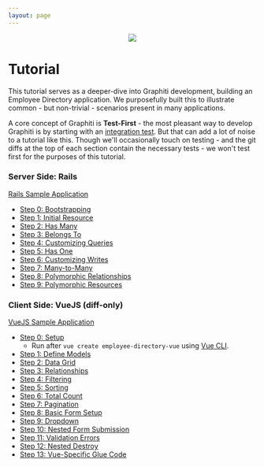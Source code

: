```yaml
---
layout: page
---
```



<p align="center">
  <img src="https://user-images.githubusercontent.com/55264/45711831-c87dbd80-bb58-11e8-9c67-84ba9427d60a.gif">
</p>

Tutorial
==========

This tutorial serves as a deeper-dive into Graphiti development,
building an Employee Directory application. We purposefully built this
to illustrate common - but non-trivial - scenarios present in many
applications.

A core concept of Graphiti is **Test-First** - the most pleasant way to
develop Graphiti is by starting with an [integration test]({{site.github.url}}/guides/concepts/testing). But that can add a lot of noise to a tutorial like this. Though we'll occasionally touch on testing - and the git diffs at the top of each section contain the necessary tests - we won't test first for the purposes of this tutorial.

<div class="clearfix">
<div markdown="1" class="tutorial col-md-6">

### Server Side: Rails

[Rails Sample Application](https://github.com/graphiti-api/employee_directory)

* [Step 0: Bootstrapping]({{site.github.url}}/tutorial/step_0)
* [Step 1: Initial Resource]({{site.github.url}}/tutorial/step_1)
* [Step 2: Has Many]({{site.github.url}}/tutorial/step_2)
* [Step 3: Belongs To]({{site.github.url}}/tutorial/step_3)
* [Step 4: Customizing Queries]({{site.github.url}}/tutorial/step_4)
* [Step 5: Has One]({{site.github.url}}/tutorial/step_5)
* [Step 6: Customizing Writes]({{site.github.url}}/tutorial/step_6)
* [Step 7: Many-to-Many]({{site.github.url}}/tutorial/step_7)
* [Step 8: Polymorphic
Relationships]({{site.github.url}}/tutorial/step_8)
* [Step 9: Polymorphic Resources]({{site.github.url}}/tutorial/step_9)

</div>

<div markdown="1" class="tutorial col-md-6">

### Client Side: VueJS (diff-only)

[VueJS Sample Application](https://github.com/graphiti-api/employee-directory-vue)


* [Step 0: Setup](https://github.com/graphiti-api/employee-directory-vue/commit/be690c3038380e17e326935d595a0b83fc8004f9)
  * Run after `vue create employee-directory-vue` using [Vue CLI](https://cli.vuejs.org).
* [Step 1: Define Models](https://github.com/graphiti-api/employee-directory-vue/compare/step_0_setup...step_1_models)
* [Step 2: Data Grid](https://github.com/graphiti-api/employee-directory-vue/compare/step_1_models...step_2_data_grid)
* [Step 3: Relationships](https://github.com/graphiti-api/employee-directory-vue/compare/step_2_data_grid...step_3_includes)
* [Step 4: Filtering](https://github.com/graphiti-api/employee-directory-vue/compare/step_3_includes...step_4_filtering)
* [Step 5: Sorting](https://github.com/graphiti-api/employee-directory-vue/compare/step_4_filtering...step_5_sorting)
* [Step 6: Total Count](https://github.com/graphiti-api/employee-directory-vue/compare/step_5_sorting...step_6_stats)
* [Step 7: Pagination](https://github.com/graphiti-api/employee-directory-vue/compare/step_6_stats...step_7_pagination)
* [Step 8: Basic Form Setup](https://github.com/graphiti-api/employee-directory-vue/compare/step_7_pagination...step_8_basic_form_setup)
* [Step 9: Dropdown](https://github.com/graphiti-api/employee-directory-vue/compare/step_8_basic_form_setup...step_9_dropdown)
* [Step 10: Nested Form Submission](https://github.com/graphiti-api/employee-directory-vue/compare/step_9_dropdown...step_10_nested_create)
* [Step 11: Validation Errors](https://github.com/graphiti-api/employee-directory-vue/compare/step_10_nested_create...step_11_validations)
* [Step 12: Nested Destroy](https://github.com/graphiti-api/employee-directory-vue/compare/step_11_validations...step_12_nested_destroy)
* [Step 13: Vue-Specific Glue Code](https://github.com/graphiti-api/employee-directory-vue/compare/step_12_nested_destroy...step_13_vue)

</div>
</div>

<br />
<br />
<br />
<br />
<br />
